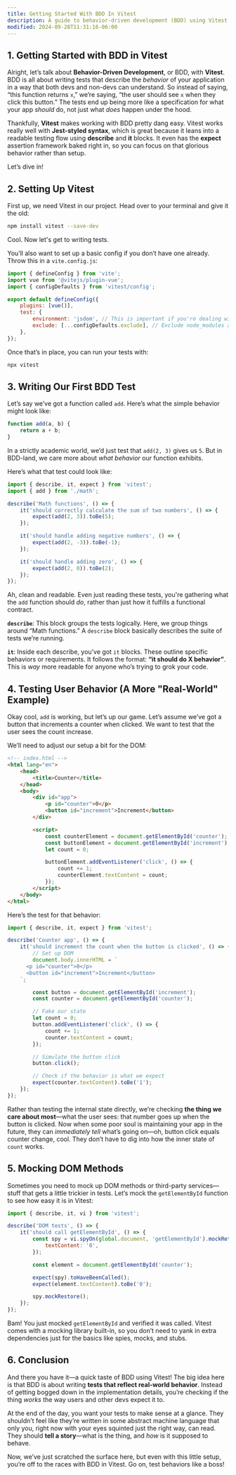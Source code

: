 ```yaml
---
title: Getting Started With BDD In Vitest
description: A guide to behavior-driven development (BDD) using Vitest.
modified: 2024-09-28T11:31:16-06:00
---
```


## 1. Getting Started with BDD in Vitest

Alright, let’s talk about **Behavior-Driven Development**, or BDD, with **Vitest**. BDD is all about writing tests that describe the _behavior_ of your application in a way that both devs and non-devs can understand. So instead of saying, “this function returns `x`,” we’re saying, “the user should see `x` when they click this button.” The tests end up being more like a specification for what your app _should_ do, not just what _does_ happen under the hood.

Thankfully, **Vitest** makes working with BDD pretty dang easy. Vitest works really well with **Jest-styled syntax**, which is great because it leans into a readable testing flow using **describe** and **it** blocks. It even has the **expect** assertion framework baked right in, so you can focus on that glorious behavior rather than setup.

Let’s dive in!

## 2. Setting Up Vitest

First up, we need Vitest in our project. Head over to your terminal and give it the old:

```bash
npm install vitest --save-dev
```

Cool. Now let's get to writing tests.

You’ll also want to set up a basic config if you don’t have one already. Throw this in a `vite.config.js`:

```js
import { defineConfig } from 'vite';
import vue from '@vitejs/plugin-vue';
import { configDefaults } from 'vitest/config';

export default defineConfig({
	plugins: [vue()],
	test: {
		environment: 'jsdom', // This is important if you're dealing with DOM stuff
		exclude: [...configDefaults.exclude], // Exclude node_modules and other stuff by default
	},
});
```

Once that’s in place, you can run your tests with:

```bash
npx vitest
```

## 3. Writing Our First BDD Test

Let’s say we’ve got a function called `add`. Here’s what the simple behavior might look like:

```js
function add(a, b) {
	return a + b;
}
```

In a strictly academic world, we’d just test that `add(2, 3)` gives us `5`. But in BDD-land, we care more about _what behavior_ our function exhibits.

Here’s what that test could look like:

```js
import { describe, it, expect } from 'vitest';
import { add } from './math';

describe('Math functions', () => {
	it('should correctly calculate the sum of two numbers', () => {
		expect(add(2, 3)).toBe(5);
	});

	it('should handle adding negative numbers', () => {
		expect(add(2, -3)).toBe(-1);
	});

	it('should handle adding zero', () => {
		expect(add(2, 0)).toBe(2);
	});
});
```

Ah, clean and readable. Even just reading these tests, you're gathering what the `add` function should _do_, rather than just how it fulfills a functional contract.

**`describe`**: This block groups the tests logically. Here, we group things around “Math functions.” A `describe` block basically describes the suite of tests we’re running.

**`it`**: Inside each describe, you’ve got `it` blocks. These outline specific behaviors or requirements. It follows the format: **“it should do X behavior”**. This is _way_ more readable for anyone who’s trying to grok your code.

## 4. Testing User Behavior (A More "Real-World" Example)

Okay cool, `add` is working, but let’s up our game. Let’s assume we’ve got a button that increments a counter when clicked. We want to test that the user sees the count increase.

We’ll need to adjust our setup a bit for the DOM:

```html
<!-- index.html -->
<html lang="en">
	<head>
		<title>Counter</title>
	</head>
	<body>
		<div id="app">
			<p id="counter">0</p>
			<button id="increment">Increment</button>
		</div>

		<script>
			const counterElement = document.getElementById('counter');
			const buttonElement = document.getElementById('increment');
			let count = 0;

			buttonElement.addEventListener('click', () => {
				count += 1;
				counterElement.textContent = count;
			});
		</script>
	</body>
</html>
```

Here’s the test for that behavior:

```js
import { describe, it, expect } from 'vitest';

describe('Counter app', () => {
	it('should increment the count when the button is clicked', () => {
		// Set up DOM
		document.body.innerHTML = `
      <p id="counter">0</p>
      <button id="increment">Increment</button>
    `;

		const button = document.getElementById('increment');
		const counter = document.getElementById('counter');

		// Fake our state
		let count = 0;
		button.addEventListener('click', () => {
			count += 1;
			counter.textContent = count;
		});

		// Simulate the button click
		button.click();

		// Check if the behavior is what we expect
		expect(counter.textContent).toBe('1');
	});
});
```

Rather than testing the internal state directly, we’re checking **the thing we care about most**—what the user sees: that number goes up when the button is clicked. Now when some poor soul is maintaining your app in the future, they can _immediately tell_ what’s going on—oh, button click equals counter change, cool. They don’t have to dig into how the inner state of `count` works.

## 5. Mocking DOM Methods

Sometimes you need to mock up DOM methods or third-party services—stuff that gets a little trickier in tests. Let’s mock the `getElementById` function to see how easy it is in Vitest:

```js
import { describe, it, vi } from 'vitest';

describe('DOM tests', () => {
	it('should call getElementById', () => {
		const spy = vi.spyOn(global.document, 'getElementById').mockReturnValue({
			textContent: '0',
		});

		const element = document.getElementById('counter');

		expect(spy).toHaveBeenCalled();
		expect(element.textContent).toBe('0');

		spy.mockRestore();
	});
});
```

Bam! You just mocked `getElementById` and verified it was called. Vitest comes with a mocking library built-in, so you don’t need to yank in extra dependencies just for the basics like spies, mocks, and stubs.

## 6. Conclusion

And there you have it—a quick taste of BDD using Vitest! The big idea here is that BDD is about writing **tests that reflect real-world behavior**. Instead of getting bogged down in the implementation details, you’re checking if the thing _works_ the way users and other devs expect it to.

At the end of the day, you want your tests to make sense at a glance. They shouldn’t feel like they’re written in some abstract machine language that only you, right now with your eyes squinted just the right way, can read. They should **tell a story**—what is the thing, and _how_ is it supposed to behave.

Now, we’ve just scratched the surface here, but even with this little setup, you’re off to the races with BDD in Vitest. Go on, test behaviors like a boss!

```ts

```
